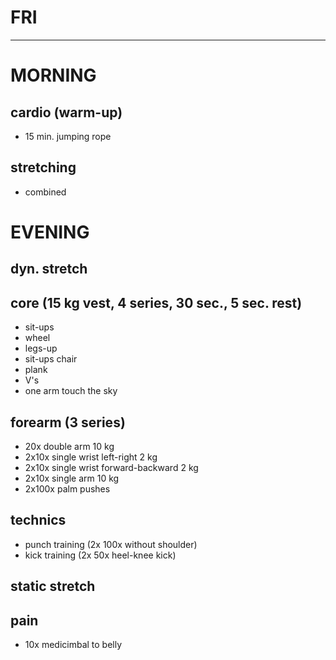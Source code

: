 # FRI
---
# MORNING
## cardio (warm-up)
* 15 min. jumping rope
## stretching
* combined
# EVENING
## dyn. stretch
## core (15 kg vest, 4 series, 30 sec., 5 sec. rest)
- sit-ups
- wheel
- legs-up
- sit-ups chair
- plank
- V's
- one arm touch the sky
## forearm (3 series)
- 20x double arm 10 kg
- 2x10x single wrist left-right 2 kg
- 2x10x single wrist forward-backward 2 kg
- 2x10x single arm 10 kg
- 2x100x palm pushes
## technics
- punch training (2x 100x without shoulder)
- kick training (2x 50x heel-knee kick)
## static stretch
## pain
- 10x medicimbal to belly
